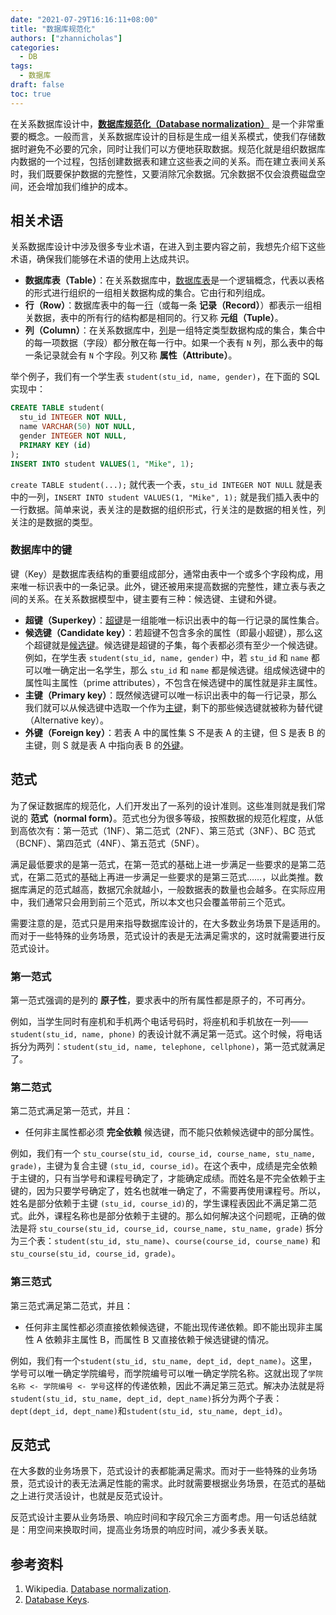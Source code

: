 ```yaml
---
date: "2021-07-29T16:16:11+08:00"
title: "数据库规范化"
authors: ["zhannicholas"]
categories:
  - DB
tags:
  - 数据库
draft: false
toc: true
---
```


在关系数据库设计中，**[数据库规范化（Database normalization）](https://en.wikipedia.org/wiki/Database_normalization)** 是一个非常重要的概念。一般而言，关系数据库设计的目标是生成一组关系模式，使我们存储数据时避免不必要的冗余，同时让我们可以方便地获取数据。规范化就是组织数据库内数据的一个过程，包括创建数据表和建立这些表之间的关系。而在建立表间关系时，我们既要保护数据的完整性，又要消除冗余数据。冗余数据不仅会浪费磁盘空间，还会增加我们维护的成本。

## 相关术语

关系数据库设计中涉及很多专业术语，在进入到主要内容之前，我想先介绍下这些术语，确保我们能够在术语的使用上达成共识。

* **数据库表（Table）**：在关系数据库中，[数据库表](https://en.wikipedia.org/wiki/Table_(database))是一个逻辑概念，代表以表格的形式进行组织的一组相关数据构成的集合。它由行和列组成。
* **行（Row）**：数据库表中的每一[行](https://en.wikipedia.org/wiki/Row_(database))（或每一条 **记录（Record）**）都表示一组相关数据，表中的所有行的结构都是相同的。行又称 **元组（Tuple）**。
* **列（Column）**：在关系数据库中，[列](https://en.wikipedia.org/wiki/Column_(database))是一组特定类型数据构成的集合，集合中的每一项数据（字段）都分散在每一行中。如果一个表有 `N` 列，那么表中的每一条记录就会有 `N` 个字段。列又称 **属性（Attribute）**。

举个例子，我们有一个学生表 `student(stu_id, name, gender)`，在下面的 SQL 实现中：

```SQL
CREATE TABLE student(
  stu_id INTEGER NOT NULL,
  name VARCHAR(50) NOT NULL,
  gender INTEGER NOT NULL,
  PRIMARY KEY (id)
);
INSERT INTO student VALUES(1, "Mike", 1);
```

`create TABLE student(...);` 就代表一个表，`stu_id INTEGER NOT NULL` 就是表中的一列，`INSERT INTO student VALUES(1, "Mike", 1);` 就是我们插入表中的一行数据。简单来说，表关注的是数据的组织形式，行关注的是数据的相关性，列关注的是数据的类型。

### 数据库中的键

键（Key）是数据库表结构的重要组成部分，通常由表中一个或多个字段构成，用来唯一标识表中的一条记录。此外，键还被用来提高数据的完整性，建立表与表之间的关系。在关系数据模型中，键主要有三种：候选键、主键和外键。

* **超键（Superkey）**：[超键](https://en.wikipedia.org/wiki/Superkey)是一组能唯一标识出表中的每一行记录的属性集合。
* **候选键（Candidate key）**：若超键不包含多余的属性（即最小超键），那么这个超键就是[候选键](https://en.wikipedia.org/wiki/Candidate_key)。候选键是超键的子集，每个表都必须有至少一个候选键。例如，在学生表 `student(stu_id, name, gender)` 中，若 `stu_id` 和 `name` 都可以唯一确定出一名学生，那么 `stu_id` 和 `name` 都是候选键。组成候选键中的属性叫主属性（prime attributes），不包含在候选键中的属性就是非主属性。
* **主键（Primary key）**：既然候选键可以唯一标识出表中的每一行记录，那么我们就可以从候选键中选取一个作为[主键](https://en.wikipedia.org/wiki/Primary_key)，剩下的那些候选键就被称为替代键（Alternative key）。
* **外键（Foreign key）**：若表 A 中的属性集 S 不是表 A 的主键，但 S 是表 B 的主键，则 S 就是表 A 中指向表 B 的[外键](https://en.wikipedia.org/wiki/Foreign_key)。

## 范式

为了保证数据库的规范化，人们开发出了一系列的设计准则。这些准则就是我们常说的 **范式（normal form）**。范式也分为很多等级，按照数据的规范化程度，从低到高依次有：第一范式（1NF）、第二范式（2NF）、第三范式（3NF）、BC 范式（BCNF）、第四范式（4NF）、第五范式（5NF）。

满足最低要求的是第一范式，在第一范式的基础上进一步满足一些要求的是第二范式，在第二范式的基础上再进一步满足一些要求的是第三范式……，以此类推。数据库满足的范式越高，数据冗余就越小，一般数据表的数量也会越多。在实际应用中，我们通常只会用到前三个范式，所以本文也只会覆盖带前三个范式。

需要注意的是，范式只是用来指导数据库设计的，在大多数业务场景下是适用的。而对于一些特殊的业务场景，范式设计的表是无法满足需求的，这时就需要进行反范式设计。

### 第一范式

第一范式强调的是列的 **原子性**，要求表中的所有属性都是原子的，不可再分。

例如，当学生同时有座机和手机两个电话号码时，将座机和手机放在一列——`student(stu_id, name, phone)` 的表设计就不满足第一范式。这个时候，将电话拆分为两列：`student(stu_id, name, telephone, cellphone)`，第一范式就满足了。

### 第二范式

第二范式满足第一范式，并且：
* 任何非主属性都必须 **完全依赖** 候选键，而不能只依赖候选键中的部分属性。

例如，我们有一个 `stu_course(stu_id, course_id, course_name, stu_name, grade)`，主键为复合主键 `(stu_id, course_id)`。在这个表中，成绩是完全依赖于主键的，只有当学号和课程号确定了，才能确定成绩。而姓名是不完全依赖于主键的，因为只要学号确定了，姓名也就唯一确定了，不需要再使用课程号。所以，姓名是部分依赖于主键 `(stu_id, course_id)`的，学生课程表因此不满足第二范式。此外，课程名称也是部分依赖于主键的。那么如何解决这个问题呢，正确的做法是将 `stu_course(stu_id, course_id, course_name, stu_name, grade)` 拆分为三个表：`student(stu_id, stu_name)`、`course(course_id, course_name)` 和 `stu_course(stu_id, course_id, grade)`。

### 第三范式

第三范式满足第二范式，并且：
* 任何非主属性都必须直接依赖候选键，不能出现传递依赖。即不能出现非主属性 A 依赖非主属性 B，而属性 B 又直接依赖于候选键键的情况。

例如，我们有一个`student(stu_id, stu_name, dept_id, dept_name)`。这里，学号可以唯一确定学院编号，而学院编号可以唯一确定学院名称。这就出现了`学院名称 <- 学院编号 <- 学号`这样的传递依赖，因此不满足第三范式。解决办法就是将`student(stu_id, stu_name, dept_id, dept_name)`拆分为两个子表：`dept(dept_id, dept_name)`和`student(stu_id, stu_name, dept_id)`。

## 反范式

在大多数的业务场景下，范式设计的表都能满足需求。而对于一些特殊的业务场景，范式设计的表无法满足性能的需求。此时就需要根据业务场景，在范式的基础之上进行灵活设计，也就是反范式设计。


反范式设计主要从业务场景、响应时间和字段冗余三方面考虑。用一句话总结就是：用空间来换取时间，提高业务场景的响应时间，减少多表关联。

## 参考资料

1. Wikipedia. [Database normalization](https://en.wikipedia.org/wiki/Database_normalization).
2. [Database Keys](http://rdbms.opengrass.net/2_Database%20Design/2.1_TermsOfReference/2.1.2_Keys.html).